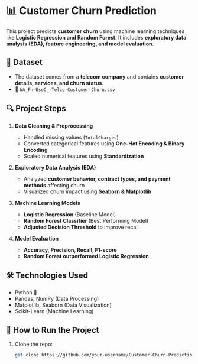 # 📊 Customer Churn Prediction

This project predicts **customer churn** using machine learning techniques like **Logistic Regression and Random Forest**. It includes **exploratory data analysis (EDA), feature engineering, and model evaluation**.

## 📂 Dataset
- The dataset comes from a **telecom company** and contains **customer details, services, and churn status**.
- 📄 `WA_Fn-UseC_-Telco-Customer-Churn.csv`

## 🔍 Project Steps
1. **Data Cleaning & Preprocessing**
   - Handled missing values (`TotalCharges`)
   - Converted categorical features using **One-Hot Encoding & Binary Encoding**
   - Scaled numerical features using **Standardization**
   
2. **Exploratory Data Analysis (EDA)**
   - Analyzed **customer behavior, contract types, and payment methods** affecting churn
   - Visualized churn impact using **Seaborn & Matplotlib**
   
3. **Machine Learning Models**
   - **Logistic Regression** (Baseline Model)
   - **Random Forest Classifier** (Best Performing Model)
   - **Adjusted Decision Threshold** to improve recall
   
4. **Model Evaluation**
   - **Accuracy, Precision, Recall, F1-score**
   - **Random Forest outperformed Logistic Regression**

## 🛠️ Technologies Used
- Python 🐍
- Pandas, NumPy (Data Processing)
- Matplotlib, Seaborn (Data Visualization)
- Scikit-Learn (Machine Learning)

## 🚀 How to Run the Project
1. Clone the repo:
   ```bash
   git clone https://github.com/your-username/Customer-Churn-Prediction.git
